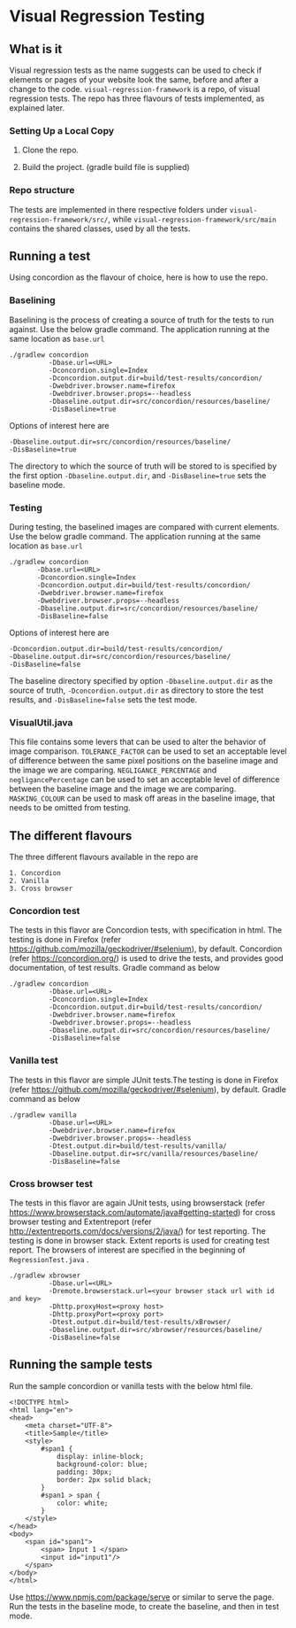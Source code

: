 
# Visual Regression Testing

## What is it

Visual regression tests as the name suggests can be used to check if elements or pages of your website look the same,
before and after a change to the code. `visual-regression-framework` is a repo, of visual regression tests.
The repo has three flavours of tests implemented, as explained later.

### Setting Up a Local Copy

1. Clone the repo.

2. Build the project. (gradle build file is supplied)

### Repo structure

The tests are implemented in there respective folders under
`visual-regression-framework/src/`, while `visual-regression-framework/src/main` contains the shared classes,
used by all the tests.

## Running a test

Using concordion as the flavour of choice, here is how to use the repo.

### Baselining

Baselining is the process of creating a source of truth for the tests to run
against. Use the below gradle command. The application running at the same location as `base.url`

```
./gradlew concordion
          -Dbase.url=<URL>
          -Dconcordion.single=Index
          -Dconcordion.output.dir=build/test-results/concordion/
          -Dwebdriver.browser.name=firefox
          -Dwebdriver.browser.props=--headless
          -Dbaseline.output.dir=src/concordion/resources/baseline/
          -DisBaseline=true
```

Options of interest here are

```
-Dbaseline.output.dir=src/concordion/resources/baseline/
-DisBaseline=true
```

The directory to which the source of truth will be stored to is specified by the
first option `-Dbaseline.output.dir`, and `-DisBaseline=true` sets the baseline mode.

### Testing

During testing, the baselined images are compared with current elements. Use the below gradle command.
The application running at the same location as `base.url`

```
./gradlew concordion
       -Dbase.url=<URL>
       -Dconcordion.single=Index
       -Dconcordion.output.dir=build/test-results/concordion/
       -Dwebdriver.browser.name=firefox
       -Dwebdriver.browser.props=--headless
       -Dbaseline.output.dir=src/concordion/resources/baseline/
       -DisBaseline=false
```

Options of interest here are

```
-Dconcordion.output.dir=build/test-results/concordion/
-Dbaseline.output.dir=src/concordion/resources/baseline/
-DisBaseline=false
```

The baseline directory specified by option `-Dbaseline.output.dir`
as the source of truth, `-Dconcordion.output.dir` as directory to store the
test results, and `-DisBaseline=false` sets the test mode.

### VisualUtil.java

This file contains some levers that can be used to alter the behavior of image comparison.
`TOLERANCE_FACTOR` can be used to set an acceptable level of difference between the same pixel positions on the
baseline image and the image we are comparing.
`NEGLIGANCE_PERCENTAGE` and `negligancePercentage` can be used to set an acceptable level of difference between the
baseline image and the image we are comparing.
`MASKING_COLOUR` can be used to mask off areas in the baseline image, that needs to be omitted from testing.

## The different flavours

The three different flavours available in the repo are

```
1. Concordion
2. Vanilla
3. Cross browser
```

### Concordion test

The tests in this flavor are Concordion tests, with specification in html.
The testing is done in Firefox (refer https://github.com/mozilla/geckodriver/#selenium), by default.
Concordion (refer https://concordion.org/) is used to drive the tests,
and provides good documentation, of test results.
Gradle command as below

```
./gradlew concordion
          -Dbase.url=<URL>
          -Dconcordion.single=Index
          -Dconcordion.output.dir=build/test-results/concordion/
          -Dwebdriver.browser.name=firefox
          -Dwebdriver.browser.props=--headless
          -Dbaseline.output.dir=src/concordion/resources/baseline/
          -DisBaseline=false
```

### Vanilla test

The tests in this flavor are simple JUnit tests.The testing is done in
Firefox (refer https://github.com/mozilla/geckodriver/#selenium), by default.
Gradle command as below

```
./gradlew vanilla
          -Dbase.url=<URL>
          -Dwebdriver.browser.name=firefox
          -Dwebdriver.browser.props=--headless
          -Dtest.output.dir=build/test-results/vanilla/
          -Dbaseline.output.dir=src/vanilla/resources/baseline/
          -DisBaseline=false
```

### Cross browser test

The tests in this flavor are again JUnit tests, using
browserstack (refer https://www.browserstack.com/automate/java#getting-started)
for cross browser testing and Extentreport (refer http://extentreports.com/docs/versions/2/java/) for test reporting.
The testing is done in browser stack. Extent reports is used for creating
test report. The browsers of interest are specified in the beginning of `RegressionTest.java` .

```
./gradlew xbrowser
          -Dbase.url=<URL>
          -Dremote.browserstack.url=<your browser stack url with id and key>
          -Dhttp.proxyHost=<proxy host>
          -Dhttp.proxyPort=<proxy port>
          -Dtest.output.dir=build/test-results/xBrowser/
          -Dbaseline.output.dir=src/xbrowser/resources/baseline/
          -DisBaseline=false
```

## Running the sample tests

Run the sample concordion or vanilla tests with the below html file.

```
<!DOCTYPE html>
<html lang="en">
<head>
    <meta charset="UTF-8">
    <title>Sample</title>
    <style>
        #span1 {
            display: inline-block;
            background-color: blue;
            padding: 30px;
            border: 2px solid black;
        }
        #span1 > span {
            color: white;
        }
    </style>
</head>
<body>
    <span id="span1">
        <span> Input 1 </span>
        <input id="input1"/>
    </span>
</body>
</html>
```

Use https://www.npmjs.com/package/serve or similar to serve the page.
Run the tests in the baseline mode, to create the baseline, and then in test mode.
